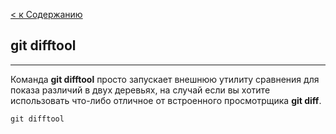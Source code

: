 [<  к Содержанию](./readme.md)

## git difftool

---

Команда **git difftool** просто запускает внешнюю утилиту сравнения для показа различий в двух деревьях, на случай если вы хотите использовать что-либо отличное от встроенного просмотрщика **git diff**.

```bush=
git difftool

```